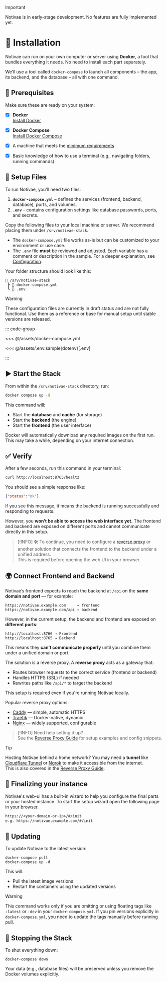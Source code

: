 
> [!IMPORTANT]
> Notivae is in early-stage development. No features are fully implemented yet.

# 🧰 Installation

Notivae can run on your own computer or server using **Docker**, a tool that bundles everything it needs. No need to install each part separately.

We’ll use a tool called `docker-compose` to launch all components – the app, its backend, and the database – all with one command.

## 🔧 Prerequisites

Make sure these are ready on your system:

- [X] **Docker**  
  [Install Docker](https://docs.docker.com/get-docker/)

- [X] **Docker Compose**  
  [Install Docker Compose](https://docs.docker.com/compose/install/)

- [X] A machine that meets the [minimum requirements](../requirements.md)

- [X] Basic knowledge of how to use a terminal (e.g., navigating folders, running commands)

## 📁 Setup Files

To run Notivae, you'll need two files:

1. **`docker-compose.yml`** – defines the services (frontend, backend, database), ports, and volumes.
2. **`.env`** – contains configuration settings like database passwords, ports, and secrets.

Copy the following files to your local machine or server. We recommend placing them under `/srv/notivae-stack`.
- The `docker-compose.yml` file works as-is but can be customized to your environment or use case.
- The `.env` file **must** be reviewed and adjusted. Each variable has a comment or description in the sample. For a deeper explanation, see [Configuration](../../hosting/configuration/index.md).

Your folder structure should look like this:

```text
📁 /srv/notivae-stack
 ┣ 📄 docker-compose.yml
 ┗ 📄 .env
```

> [!WARNING]
> These configuration files are currently in draft status and are not fully functional. Use them as a reference or base for manual setup until stable versions are released.

::: code-group

<<< @/assets/docker-compose.yml

<<< @/assets/.env.sample{dotenv}[.env]

:::

## ▶️ Start the Stack

From within the `/srv/notivae-stack` directory, run:

```bash
docker compose up -d
```

This command will:

- Start the **database** and **cache** (for storage)
- Start the **backend** (the engine)
- Start the **frontend** (the user interface)

Docker will automatically download any required images on the first run. This may take a while, depending on your internet connection.

## ✅ Verify

After a few seconds, run this command in your terminal:

```bash
curl http://localhost:8765/healtz
```

You should see a simple response like:

```json
{"status":"ok"}
```


If you see this message, it means the backend is running successfully and responding to requests.

However, you **won’t be able to access the web interface yet.** The frontend and backend are exposed on different ports and cannot communicate directly in this setup.

> [!INFO]
> 🛠️ To continue, you need to configure a [reverse proxy](./reverse-proxy.md) or another solution that connects the frontend to the backend under a unified address.  
> This is required before opening the web UI in your browser.

## 🌍 Connect Frontend and Backend

Notivae’s frontend expects to reach the backend at `/api` on the **same domain and port** — for example:

```text
https://notivae.example.com     → frontend
https://notivae.example.com/api → backend
```

However, in the current setup, the backend and frontend are exposed on **different ports**:

```text
http://localhost:8766 → Frontend
http://localhost:8765 → Backend 
```

This means they **can’t communicate properly** until you combine them under a unified domain or port.

The solution is a reverse proxy. A **reverse proxy** acts as a gateway that:

- Routes browser requests to the correct service (frontend or backend)
- Handles HTTPS (SSL) if needed
- Rewrites paths like `/api/*` to target the backend

This setup is required even if you're running Notivae locally.

Popular reverse proxy options:

- [Caddy](https://caddyserver.com/) — simple, automatic HTTPS
- [Traefik](https://traefik.io/traefik) — Docker-native, dynamic
- [Nginx](https://nginx.org/) — widely supported, configurable

> [!INFO] Need help setting it up?  
> See the [Reverse Proxy Guide](./reverse-proxy.md) for setup examples and config snippets.

> [!TIP]
> Hosting Notivae behind a home network? You may need a **tunnel** like [Cloudflare Tunnel](https://developers.cloudflare.com/cloudflare-one/connections/connect-apps/) or [Ngrok](https://ngrok.com/) to make it accessible from the internet.  
> This is also covered in the [Reverse Proxy Guide](./reverse-proxy.md).

## 🚀 Finalizing your instance

Notivae's web-ui has a built-in wizard to help you configure the final parts or your hosted instance.
To start the setup wizard open the following page in your browser.

```txt
https://<your-domain-or-ip>/#/init
e.g. https://notivae.example.com/#/init
```

## 🔁 Updating

To update Notivae to the latest version:

```shell
docker-compose pull
docker-compose up -d
```

This will:

- Pull the latest image versions
- Restart the containers using the updated versions

> [!WARNING]
> This command works only if you are omitting or using floating tags like `:latest` or `:dev` in your `docker-compose.yml`. If you pin versions explicitly in `docker-compose.yml`, you need to update the tags manually before running pull.

## 🛑 Stopping the Stack

To shut everything down:

```shell
docker-compose down
```

Your data (e.g., database files) will be preserved unless you remove the Docker volumes explicitly.
